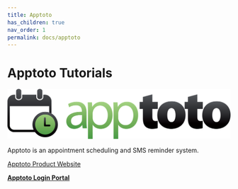 ```yaml
---
title: Apptoto
has_children: true
nav_order: 1
permalink: docs/apptoto
---
```


# Apptoto Tutorials

<img src="/assets/apptoto/logo.png" />

Apptoto is an appointment scheduling and SMS reminder system.

<a href="https://www.apptoto.com/">Apptoto Product Website</a>

<a href="https://secure5.apptoto.com/portal">**Apptoto Login Portal**</a>
